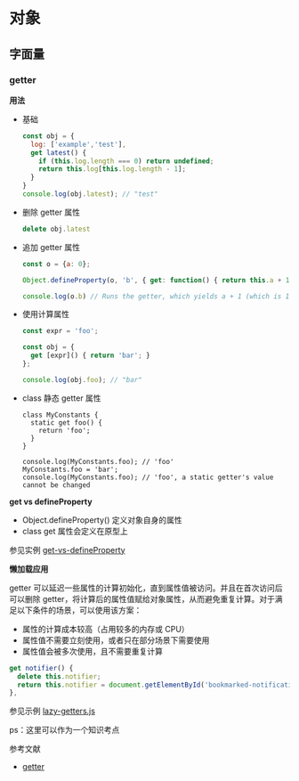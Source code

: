 # 对象

## 字面量

### getter

**用法**

- 基础

    ```js
    const obj = {
      log: ['example','test'],
      get latest() {
        if (this.log.length === 0) return undefined;
        return this.log[this.log.length - 1];
      }
    }
    console.log(obj.latest); // "test"
    ``` 

- 删除 getter 属性

    ```js
    delete obj.latest
    ```

- 追加 getter 属性

    ```js
    const o = {a: 0};
    
    Object.defineProperty(o, 'b', { get: function() { return this.a + 1; } });
    
    console.log(o.b) // Runs the getter, which yields a + 1 (which is 1)
    ```

- 使用计算属性

    ```js
    const expr = 'foo';
    
    const obj = {
      get [expr]() { return 'bar'; }
    };
    
    console.log(obj.foo); // "bar"
    ```

- class 静态 getter 属性

    ```
    class MyConstants {
      static get foo() {
        return 'foo';
      }
    }
    
    console.log(MyConstants.foo); // 'foo'
    MyConstants.foo = 'bar';
    console.log(MyConstants.foo); // 'foo', a static getter's value cannot be changed
    ```

**get vs defineProperty**

- Object.defineProperty() 定义对象自身的属性
- class get 属性会定义在原型上

参见实例 [get-vs-defineProperty](./examples/getter/get-vs-defineProperty.js)

**懒加载应用**

getter 可以延迟一些属性的计算初始化，直到属性值被访问。并且在首次访问后可以删除 getter，将计算后的属性值赋给对象属性，从而避免重复计算。对于满足以下条件的场景，可以使用该方案：

- 属性的计算成本较高（占用较多的内存或 CPU）
- 属性值不需要立刻使用，或者只在部分场景下需要使用
- 属性值会被多次使用，且不需要重复计算

```js
get notifier() {
  delete this.notifier;
  return this.notifier = document.getElementById('bookmarked-notification-anchor');
},
```

参见示例 [lazy-getters.js](./examples/getter/lazy-getters.js)

ps：这里可以作为一个知识考点


参考文献

- [getter](https://developer.mozilla.org/en-US/docs/Web/JavaScript/Reference/Functions/get1)

